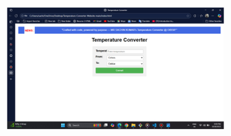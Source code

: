 ![image alt](https://github.com/mrsachingautam/OIBSIP/blob/main/bandicam%202025-10-09%2015-00-06-169.jpg?raw=true)
